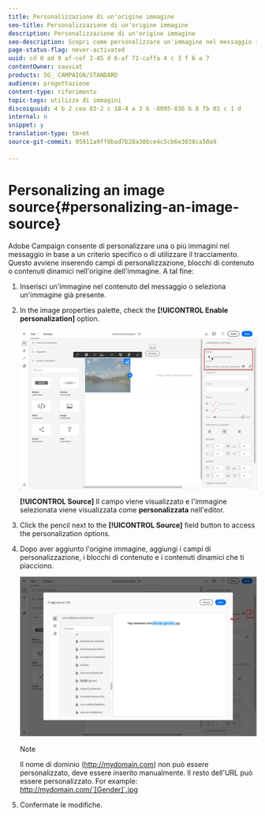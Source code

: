 ```yaml
---
title: Personalizzazione di un'origine immagine
seo-title: Personalizzazione di un'origine immagine
description: Personalizzazione di un'origine immagine
seo-description: Scopri come personalizzare un'immagine nel messaggio in base a un criterio specifico o a utilizzare il tracciamento.
page-status-flag: never-activated
uuid: cd 0 ad 9 af-cef 2-45 d 6-af 71-caffa 4 c 3 f 6 a 7
contentOwner: sauviat
products: SG_ CAMPAIGN/STANDARD
audience: progettazione
content-type: riferimento
topic-tags: utilizzo di immagini
discoiquuid: 4 b 2 cea 83-2 c 18-4 a 3 b -8095-836 b 8 fb 01 c 1 d
internal: n
snippet: y
translation-type: tm+mt
source-git-commit: 95911a9ff0bad7b28a30bce4c5cb6e3038ca50a9

---
```



# Personalizing an image source{#personalizing-an-image-source}

Adobe Campaign consente di personalizzare una o più immagini nel messaggio in base a un criterio specifico o di utilizzare il tracciamento. Questo avviene inserendo campi di personalizzazione, blocchi di contenuto o contenuti dinamici nell'origine dell'immagine. A tal fine:

1. Inserisci un'immagine nel contenuto del messaggio o seleziona un'immagine già presente.
1. In the image properties palette, check the **[!UICONTROL Enable personalization]** option.

   ![](assets/des_personalize_images_1.png)

   **[!UICONTROL Source]** Il campo viene visualizzato e l'immagine selezionata viene visualizzata come **personalizzata** nell'editor.

1. Click the pencil next to the **[!UICONTROL Source]** field button to access the personalization options.
1. Dopo aver aggiunto l'origine immagine, aggiungi i campi di personalizzazione, i blocchi di contenuto e i contenuti dinamici che ti piacciono.

   ![](assets/des_personalize_images_2.png)

   >[!NOTE]
   >
   >Il nome di dominio (http://mydomain.com) non può essere personalizzato, deve essere inserito manualmente. Il resto dell'URL può essere personalizzato. For example: http://mydomain.com/`[Gender]`.jpg

1. Confermate le modifiche.

